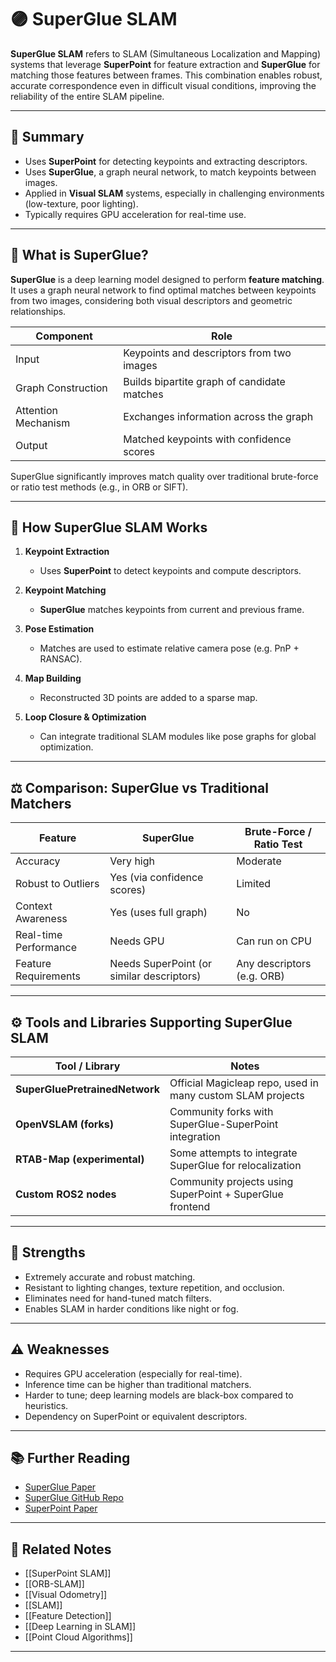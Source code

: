 # 🟣 SuperGlue SLAM

**SuperGlue SLAM** refers to SLAM (Simultaneous Localization and Mapping) systems that leverage **SuperPoint** for feature extraction and **SuperGlue** for matching those features between frames. This combination enables robust, accurate correspondence even in difficult visual conditions, improving the reliability of the entire SLAM pipeline.

---

## 🧠 Summary

- Uses **SuperPoint** for detecting keypoints and extracting descriptors.
- Uses **SuperGlue**, a graph neural network, to match keypoints between images.
- Applied in **Visual SLAM** systems, especially in challenging environments (low-texture, poor lighting).
- Typically requires GPU acceleration for real-time use.

---

## 🔎 What is SuperGlue?

**SuperGlue** is a deep learning model designed to perform **feature matching**. It uses a graph neural network to find optimal matches between keypoints from two images, considering both visual descriptors and geometric relationships.

| Component        | Role                                                  |
|------------------|-------------------------------------------------------|
| Input            | Keypoints and descriptors from two images             |
| Graph Construction | Builds bipartite graph of candidate matches        |
| Attention Mechanism | Exchanges information across the graph            |
| Output           | Matched keypoints with confidence scores              |

SuperGlue significantly improves match quality over traditional brute-force or ratio test methods (e.g., in ORB or SIFT).

---

## 🧭 How SuperGlue SLAM Works

1. **Keypoint Extraction**  
   - Uses **SuperPoint** to detect keypoints and compute descriptors.

2. **Keypoint Matching**  
   - **SuperGlue** matches keypoints from current and previous frame.

3. **Pose Estimation**  
   - Matches are used to estimate relative camera pose (e.g. PnP + RANSAC).

4. **Map Building**  
   - Reconstructed 3D points are added to a sparse map.

5. **Loop Closure & Optimization**  
   - Can integrate traditional SLAM modules like pose graphs for global optimization.

---

## ⚖️ Comparison: SuperGlue vs Traditional Matchers

| Feature                | SuperGlue                 | Brute-Force / Ratio Test   |
|------------------------|---------------------------|-----------------------------|
| Accuracy               | Very high                 | Moderate                    |
| Robust to Outliers     | Yes (via confidence scores)| Limited                    |
| Context Awareness      | Yes (uses full graph)     | No                          |
| Real-time Performance  | Needs GPU                 | Can run on CPU              |
| Feature Requirements   | Needs SuperPoint (or similar descriptors) | Any descriptors (e.g. ORB) |

---

## ⚙️ Tools and Libraries Supporting SuperGlue SLAM

| Tool / Library               | Notes                                                       |
|-----------------------------|-------------------------------------------------------------|
| **SuperGluePretrainedNetwork** | Official Magicleap repo, used in many custom SLAM projects |
| **OpenVSLAM (forks)**         | Community forks with SuperGlue-SuperPoint integration       |
| **RTAB-Map (experimental)**   | Some attempts to integrate SuperGlue for relocalization     |
| **Custom ROS2 nodes**         | Community projects using SuperPoint + SuperGlue frontend    |

---

## 🔬 Strengths

- Extremely accurate and robust matching.
- Resistant to lighting changes, texture repetition, and occlusion.
- Eliminates need for hand-tuned match filters.
- Enables SLAM in harder conditions like night or fog.

---

## ⚠️ Weaknesses

- Requires GPU acceleration (especially for real-time).
- Inference time can be higher than traditional matchers.
- Harder to tune; deep learning models are black-box compared to heuristics.
- Dependency on SuperPoint or equivalent descriptors.

---

## 📚 Further Reading

- [SuperGlue Paper](https://arxiv.org/abs/1911.11763)
- [SuperGlue GitHub Repo](https://github.com/magicleap/SuperGluePretrainedNetwork)
- [SuperPoint Paper](https://arxiv.org/abs/1712.07629)

---

## 🔗 Related Notes

- [[SuperPoint SLAM]]
- [[ORB-SLAM]]
- [[Visual Odometry]]
- [[SLAM]]
- [[Feature Detection]]
- [[Deep Learning in SLAM]]
- [[Point Cloud Algorithms]]

---
